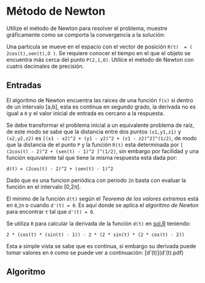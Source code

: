 # Método de Newton

Utilize el método de Newton para resolver el problema, muestre gráficamente como se comporta la convergencia a la solución:

Una particula se mueve en el espacio con el vector de posición `R(t)  = ( 2cos(t),sen(t),O )`. Se requiere conocer el tiempo en el que el objeto se encuentra más cerca del punto `P(2,1,O)`. Utilice el método de Newton con cuatro decimales de precisión.

## Entradas

El algoritmo de Newton encuentra las raices de una función `f(x)` si dentro de un intervalo [a,b], esta es continua en segundo grado, la derivada no es igual a `0` y el valor inicial de entrada es cercano a la respuesta.

Se debe transformar el problema inicial a un equivalente problema de raíz, de este modo se sabe que la distancia entre dos puntos `(x1,y1,z1)` y `(x2,y2,z2)` es `[(x1 - x2)^2 + (y1 - y2)^2 + (z1 - z2)^2]^(1/2)`, de modo que la distancia de el punto `P` y la función `R(t)` esta determinada por `[ (2cos(t) - 2)^2 + (sen(t) - 1)^2 ]^(1/2)`, sin embargo por facilidad y una función equivalente tal que tiene la misma respuesta está dada por:

```
d(t) = (2cos(t) - 2)^2 + (sen(t) - 1)^2
```

Dado que es una funcion periódica con periodo `2π` basta con evaluar la función en el intervalo [0,2π].

El mínimo de la función `d(t)` según el *Teorema de los valores extremos* está en `0`,`2π` o cuando `d'(t) = 0`. Es aquí donde se aplica el *algoritmo de Newton* para encontrar `t` tal que `d'(t) = 0`.

Se utiliza `R` para calcular la derivada de la función `d(t)`  en [sol.R](sol.R) teniendo:

```
2 * (cos(t) * (sin(t) - 1)) - 2 * (2 * sin(t) * (2 * cos(t) - 2))
```

Esta a simple vista se sabe que es continua, si embargo su derivada puede tomar valores en `0` como se puede ver a continuación:
[d'(t)](d'(t\).pdf)
## Algoritmo

